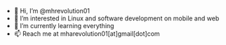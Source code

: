 - 👋 Hi, I’m @mhrevolution01
- 👀 I’m interested in Linux and software development on mobile and web
- 🌱 I’m currently learning everything
- 📫 Reach me at mharevolution01[at]gmail[dot]com


<!---
mhrevolution01/mhrevolution01 is a ✨ special ✨ repository because its `README.md` (this file) appears on your GitHub profile.
You can click the Preview link to take a look at your changes.
--->
